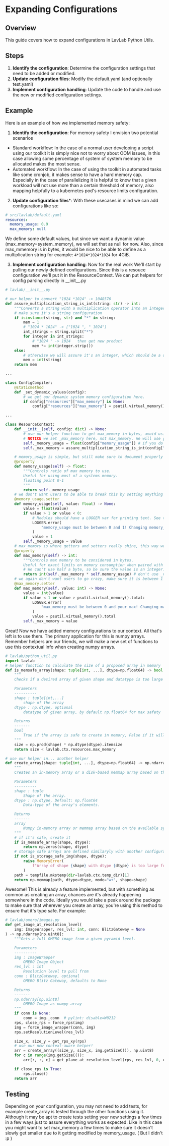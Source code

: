 # Expanding Configurations

## Overview

This guide covers how to expand configurations in LavLab Python Utils.

## Steps

1. **Identify the configuration**: Determine the configuration settings that need to be added or modified.
2. **Update configuration files**: Modify the default.yaml (and optionally test.yaml)
3. **Implement configuration handling**: Update the code to handle and use the new or modified configuration settings.

## Example

Here is an example of how we implemented memory safety:
1.  **Identify the configuration**: For memory safety I envision two potential scenarios
* Standard workflow: In the case of a normal user developing a script using our toolkit it is simply nice not to worry about OOM issues, in this case allowing some percentage of system of system memory to be allocated makes the most sense.
* Automated workflow: In the case of using the toolkit in automated tasks like some cronjob, it makes sense to have a hard memory cap. Especially in the case of parallelizing it is helpful to know that a given workload will not use more than a certain threshold of memory, also mapping helpfully to a kubernetes pod's resource limits configuration.

2. **Update configuration files***: With these usecases in mind we can add configurations like so:
```yaml
# src/lavlab/default.yaml
resources:
  memory_usage: 0.9
  max_memory: null 
```
We define some default values, but since we want a dynamic value (max_memory=system_memory), we will set that as null for now. Also, since max_mmemory is in bytes, it would be nice to be able to define as a multiplication string for example: `4*1024*1024*1024` for 4GiB. 

3. **Implement configuration handling**: Now for the real work
We'll start by pulling our newly defined configurations. Since this is a resouce configuration we'll put it in the ResourceContext. We can put helpers for config parsing directly in \_\_init\_\_.py
```python
# lavlab/__init__.py

# our helper to convert "1024 *1024" -> 1048576
def assure_multiplication_string_is_int(string: str) -> int:
    """Converts a string with a multiplication operator into an integer."""
    # make sure it's a string configuration
    if isinstance(string, str) and "*" in string:
        mem = 1
        # "1024 * 1024" -> ["1024 ", " 1024"]
        int_strings = string.split("*")
        for integer in int_strings:
            # "1024 " -> 1024   then get new product
            mem *= int(integer.strip())
    else: 
        # otherwise we will assure it's an integer, which should be a direct byte configuration
        mem = int(string)
    return mem

...

class ConfigCompiler:
    @staticmethod
    def _set_dynamic_values(config):
        # we get our dynamic system memory configuration here.
        if config["resources"]["max_memory"] is None:
            config["resources"]["max_memory"] = psutil.virtual_memory().total

...

class ResourceContext:
    def __init__(self, config: dict) -> None:
        # use our helper function to get max_memory in bytes, avoid using .get() as this pushes the problem down the line, default values should be set in the default.yml or at least the config compiler. That way if something is wrong in config compilation we can catch it earlier.
        # NOTICE we set _max_memory here, not max_memory. We will use getters and setters to make sure that if this is modified at runtime, everything is up to par.
        self._memory_usage = float(config["memory_usage"]) # if you do not have a helper to parse value, be sure to type it, just in case
        self._max_memory = assure_multiplication_string_is_int(config["max_memory"])

    # memory_usage is simple, but still make sure to document properly
    @property
    def memory_usage(self) -> float:
        """Controls ratio of max memory to use.
        Useful for using most of a systems memory.
        floating point 0-1
        """
        return self._memory_usage
    # we don't want users to be able to break this by setting anything crazy, assure the value is 0-1
    @memory_usage.setter
    def memory_usage(self, value: float) -> None:
        value = float(value)
        if value > 1 or value < 0:
            # Modules should have a LOGGER var for printing text. See the section on creating a new module for info on instantiating one of your own.
            LOGGER.error(
                "memory_usage must be between 0 and 1! Changing memory_usage to 1..."
            )
            value = 1
        self._memory_usage = value
    # max_memory is where getters and setters really shine, this way we can store the base value then use the memory_usage config to get the amount of memory we are actually allowed to use
    @property
    def max_memory(self) -> int:
        """Controls max memory to be considered in bytes.
        Useful for exact limits on memory consumption when paired with memory_usage=1"""
        # We can't use half a byte, so be sure the value is an integer.
        return int(self._max_memory * self.memory_usage) # don't use _vars outside of their getters and setters
    # we again don't want users to go crazy, make sure it is between 1 byte and the amount of memory in the system.
    @max_memory.setter
    def max_memory(self, value: int) -> None:
        value = int(value)
        if value < 1 or value > psutil.virtual_memory().total:
            LOGGER.error(
                "max_memory must be between 0 and your max! Changing max_memory to system max..."
            )
            value = psutil.virtual_memory().total
        self._max_memory = value
```
Great! Now we have added memory configurations to our context. All that's left is to use them. The primary application for this is numpy arrays. Remember helpers are our friends, we will make a new set of functions to use this contextual info when creating numpy arrays.
```python
# lavlab/python_util.py
import lavlab
# helper function to calculate the size of a proposed array in memory
def is_memsafe_array(shape: tuple[int, ...], dtype=np.float64) -> bool:
    """
    Checks if a desired array of given shape and datatype is too large for the memory constraints

    Parameters
    ----------
    shape : tuple[int,...]
        shape of the array
    dtype : np.dtype, optional
        datatype of given array, by default np.float64 for max safety

    Returns
    -------
    bool
        True if the array is safe to create in memory, False if it will blow your pc up.
    """
    size = np.prod(shape) * np.dtype(dtype).itemsize
    return size < lavlab.ctx.resources.max_memory

# use our helper in... another helper
def create_array(shape: tuple[int, ...], dtype=np.float64) -> np.ndarray:
    """
    Creates an in-memory array or a disk-based memmap array based on the available system memory.

    Parameters
    ----------
    shape : tuple
        Shape of the array.
    dtype : np.dtype, Default: np.float64
        Data-type of the array's elements.

    Returns
    -------
    array
        Numpy in-memory array or memmap array based on the available system memory.
    """
    # if it's safe, create it
    if is_memsafe_array(shape, dtype):
        return np.zeros(shape, dtype)
    # storage safe arrays are defined similaryly with another configuration (lavlab.ctx.resources.max_temp_storage), it's all the same process though. 
    if not is_storage_safe_img(shape, dtype):
        raise MemoryError(
            f"Array of shape {shape} with dtype {dtype} is too large for storage."
        )
    path = tempfile.mkstemp(dir=lavlab.ctx.temp_dir)[1]
    return np.memmap(path, dtype=dtype, mode="w+", shape=shape)
```
Awesome! This is already a feature implemented, but with something as common as creating an array, chances are it's already happening somewhere in the code. Ideally you would take a peak around the package to make sure that wherever you create an array, you're using this method to ensure that it's type safe. For example:
```python
# lavlab/omero/images.py
def get_image_at_resolution_level(
    img: ImageWrapper, res_lvl: int, conn: BlitzGateway = None
) -> np.ndarray[np.uint8]:
    """Gets a full OMERO image from a given pyramid level.

    Parameters
    ----------
    img : ImageWrapper
        OMERO Image Object
    res_lvl : int
        Resolution level to pull from
    conn : BlitzGateway, optional
        OMERO Blitz Gateway, defaults to None

    Returns
    -------
    np.ndarray[np.uint8]
        OMERO Image as numpy array
    """
    if conn is None:
        conn = img._conn  # pylint: disable=W0212
    rps, close_rps = force_rps(img)
    img = force_image_wrapper(conn, img)
    rps.setResolutionLevel(res_lvl)

    size_x, size_y = get_rps_xy(rps)
    # use our new context-aware helper!
    arr = create_array((size_y, size_x, img.getSizeC()), np.uint8)
    for c in range(img.getSizeC()):
        arr[:, :, c] = get_plane_at_resolution_level(rps, res_lvl, 0, c, 0, conn=conn)

    if close_rps is True:
        rps.close()
    return arr
```

## Testing

Depending on your configuration, you may not need to add tests, for example create_array is tested through the other functions using it. Although it may be apt to create tests setting your new settings a few times in a few ways just to assure everything works as expected. Like in this case you might want to set max_memory a few times to make sure it doesn't slowly get smaller due to it getting modified by memory_usage. ( But I didn't :p )